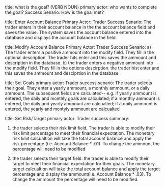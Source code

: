title: what is the goal? (VERB NOUN)
primary actor: who wants to complete the goal?
Success Senario: How is the goal met?

title: Enter Account Balance
Primary Actor: Trader
Success Senario: The trader enters in their account balance in the the account balance field and saves the value. The system saves the account balance entered into the database and displays the account balance in the field.

title: Modify Account Balance
Primary Actor: Trader
Success Senario: 
a) The trader enters a positive ammount into the modify field. They fill in the optional description. The trader hits enter and this saves the ammount and description in the database.
b) the trader enters a negative ammount into the modify field. They fill in the options descirption. the trader hist enter and this saves the ammount and desciprtion in the database

title: Set Goals
primary actor: Trader
success senario: The trader selects their goal. They enter a yearly ammount, a monthly ammount, or a daily ammount. The subsequent fields are calculated-- e.g. if yearly ammount is entered, the daily and monthly goals are calculated; if a monthly ammount is entered, the daily and yearly ammount are calcualted; if a daily ammount is entered, the yearly and montyly ammount are calcualted

title: Set Risk/Target
primary actor: Trader
success summary: 
1) the trader selects their risk limit field. The trader is able to modify their risk limit percentage to meet their financial expectation. The monetary risk limit calcualtion will take the total account balance and apply the risk percentage (i.e. Account Balance * .01). To change the ammount the percentage will need to be modified 

2) the trader selects their target field. the trader is able to modify their target to meet their financial expectation for their goals. The monetary target calcualtion will take the total account balance and apply the target percentage and display the ammount(i.e. Account Balance * .03). To change the ammount the percentage will need to be modified.